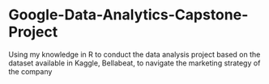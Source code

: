 # Google-Data-Analytics-Capstone-Project
Using my knowledge in R to conduct the data analysis project based on the dataset available in Kaggle, Bellabeat, to navigate the marketing strategy of the company
